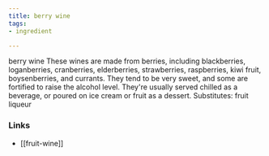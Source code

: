 ```yaml
---
title: berry wine
tags:
- ingredient

---
```

berry wine These wines are made from berries, including blackberries, loganberries, cranberries, elderberries, strawberries, raspberries, kiwi fruit, boysenberries, and currants. They tend to be very sweet, and some are fortified to raise the alcohol level. They're usually served chilled as a beverage, or poured on ice cream or fruit as a dessert. Substitutes: fruit liqueur

### Links

* [[fruit-wine]]
